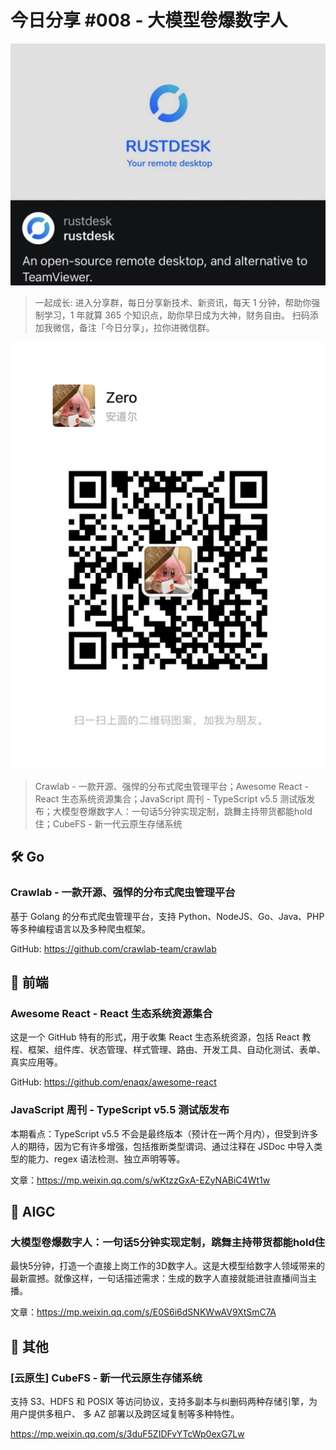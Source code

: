 # 今日分享 #008 - 大模型卷爆数字人

![](./images/2024.05.08_rustdesk.png)

> 一起成长: 进入分享群，每日分享新技术、新资讯，每天 1 分钟，帮助你强制学习，1 年就算 365 个知识点，助你早日成为大神，财务自由。
扫码添加我微信，备注「今日分享」，拉你进微信群。

![](./images/WeChat-QRCode.png)

> Crawlab - 一款开源、强悍的分布式爬虫管理平台；Awesome React - React 生态系统资源集合；JavaScript 周刊 - TypeScript v5.5 测试版发布；大模型卷爆数字人：一句话5分钟实现定制，跳舞主持带货都能hold住；CubeFS - 新一代云原生存储系统

## 🛠 Go

### Crawlab - 一款开源、强悍的分布式爬虫管理平台

基于 Golang 的分布式爬虫管理平台，支持 Python、NodeJS、Go、Java、PHP 等多种编程语言以及多种爬虫框架。

GitHub: https://github.com/crawlab-team/crawlab

## 📘 前端

### Awesome React - React 生态系统资源集合

这是一个 GitHub 特有的形式，用于收集 React 生态系统资源，包括 React 教程、框架、组件库、状态管理、样式管理、路由、开发工具、自动化测试、表单、真实应用等。

GitHub: https://github.com/enaqx/awesome-react

### JavaScript 周刊 - TypeScript v5.5 测试版发布

本期看点：TypeScript v5.5 不会是最终版本（预计在一两个月内），但受到许多人的期待，因为它有许多增强，包括推断类型谓词、通过注释在 JSDoc 中导入类型的能力、regex 语法检测、独立声明等等。

文章：https://mp.weixin.qq.com/s/wKtzzGxA-EZyNABiC4Wt1w

## 🤖 AIGC

### 大模型卷爆数字人：一句话5分钟实现定制，跳舞主持带货都能hold住

最快5分钟，打造一个直接上岗工作的3D数字人。这是大模型给数字人领域带来的最新震撼。就像这样，一句话描述需求：生成的数字人直接就能进驻直播间当主播。

文章：https://mp.weixin.qq.com/s/E0S6i6dSNKWwAV9XtSmC7A

## 🚀 其他

### [云原生] CubeFS - 新一代云原生存储系统

支持 S3、HDFS 和 POSIX 等访问协议，支持多副本与纠删码两种存储引擎，为用户提供多租户、 多 AZ 部署以及跨区域复制等多种特性。

https://mp.weixin.qq.com/s/3duF5ZIDFvYTcWp0exG7Lw
